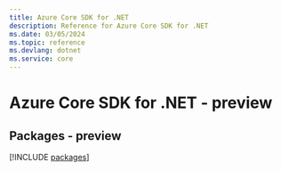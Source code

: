 ```yaml
---
title: Azure Core SDK for .NET
description: Reference for Azure Core SDK for .NET
ms.date: 03/05/2024
ms.topic: reference
ms.devlang: dotnet
ms.service: core
---
```

# Azure Core SDK for .NET - preview
## Packages - preview
[!INCLUDE [packages](core-index.md)]